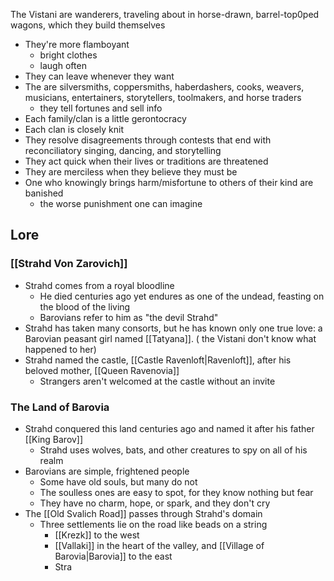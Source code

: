 The Vistani are wanderers, traveling about in horse-drawn, barrel-top0ped wagons, which they build themselves
- They're more flamboyant
	- bright clothes
	- laugh often
- They can leave whenever they want
- The are silversmiths, coppersmiths, haberdashers, cooks, weavers, musicians, entertainers, storytellers, toolmakers, and horse traders
	- they tell fortunes and sell info
- Each family/clan is a little gerontocracy
- Each clan is closely knit
- They resolve disagreements through contests that end with reconciliatory singing, dancing, and storytelling
- They act quick when their lives or traditions are threatened
- They are merciless when they believe they must be
- One who knowingly brings harm/misfortune to others of their kind are banished
	- the worse punishment one can imagine

## Lore
### [[Strahd Von Zarovich]]
- Strahd comes from a royal bloodline
	- He died centuries ago yet endures as one of the undead, feasting on the blood of the living
	- Barovians refer to him as "the devil Strahd"
- Strahd has taken many consorts, but he has known only one true love: a Barovian peasant girl named [[Tatyana]]. ( the Vistani don't know what happened to her)
- Strahd named the castle, [[Castle Ravenloft|Ravenloft]], after his beloved mother, [[Queen Ravenovia]]
	- Strangers aren't welcomed at the castle without an invite
 
### The Land of Barovia
- Strahd conquered this land centuries ago and named it after his father [[King Barov]]
	- Strahd uses wolves, bats, and other creatures to spy on all of his realm
- Barovians are simple, frightened people
	- Some have old souls, but many do not
	- The soulless ones are easy to spot, for they know nothing but fear
	- They have no charm, hope, or spark, and they don't cry
 - The [[Old Svalich Road]] passes through Strahd's domain
	 - Three settlements lie on the road like beads on a string
		 - [[Krezk]] to the west
		 - [[Vallaki]] in the heart of the valley, and [[Village of Barovia|Barovia]] to the east
		 - Stra